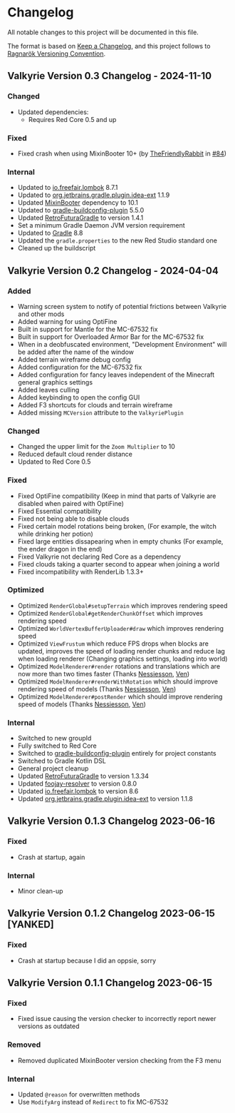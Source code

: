 # Changelog

All notable changes to this project will be documented in this file.

The format is based on [Keep a Changelog](https://keepachangelog.com/en/1.0.0/), and this project follows to [Ragnarök Versioning Convention](https://shor.cz/ragnarok_versioning_convention).

## Valkyrie Version 0.3 Changelog - 2024-11-10

### Changed

- Updated dependencies:
    - Requires Red Core 0.5 and up

### Fixed

- Fixed crash when using MixinBooter 10+ (by [TheFriendlyRabbit] in [#84])

[TheFriendlyRabbit]: https://github.com/TheFriendlyRabbit
[#84]: https://github.com/Red-Studio-Ragnarok/Valkyrie/pull/84

### Internal

- Updated to [io.freefair.lombok](https://plugins.gradle.org/plugin/io.freefair.lombok) 8.7.1
- Updated to [org.jetbrains.gradle.plugin.idea-ext](https://github.com/JetBrains/gradle-idea-ext-plugin) 1.1.9
- Updated [MixinBooter](https://www.curseforge.com/minecraft/mc-mods/mixin-booter) dependency to 10.1
- Updated to [gradle-buildconfig-plugin](https://github.com/gmazzo/gradle-buildconfig-plugin) 5.5.0
- Updated [RetroFuturaGradle](https://github.com/GTNewHorizons/RetroFuturaGradle) to version 1.4.1
- Set a minimum Gradle Daemon JVM version requirement
- Updated to [Gradle](https://gradle.org) 8.8
- Updated the `gradle.properties` to the new Red Studio standard one
- Cleaned up the buildscript

## Valkyrie Version 0.2 Changelog - 2024-04-04

### Added

- Warning screen system to notify of potential frictions between Valkyrie and other mods
- Added warning for using OptiFine
- Built in support for Mantle for the MC-67532 fix
- Built in support for Overloaded Armor Bar for the MC-67532 fix
- When in a deobfuscated environment, "Development Environment" will be added after the name of the window
- Added terrain wireframe debug config
- Added configuration for the MC-67532 fix
- Added configuration for fancy leaves independent of the Minecraft general graphics settings
- Added leaves culling
- Added keybinding to open the config GUI
- Added F3 shortcuts for clouds and terrain wireframe
- Added missing `MCVersion` attribute to the `ValkyriePlugin` 

### Changed

- Changed the upper limit for the `Zoom Multiplier` to 10
- Reduced default cloud render distance
- Updated to Red Core 0.5

### Fixed

- Fixed OptiFine compatibility (Keep in mind that parts of Valkyrie are disabled when paired with OptiFine)
- Fixed Essential compatibility
- Fixed not being able to disable clouds
- Fixed certain model rotations being broken, (For example, the witch while drinking her potion)
- Fixed large entities dissapearing when in empty chunks (For example, the ender dragon in the end)
- Fixed Valkyrie not declaring Red Core as a dependency
- Fixed clouds taking a quarter second to appear when joining a world
- Fixed incompatibility with RenderLib 1.3.3+

### Optimized

- Optimized `RenderGlobal#setupTerrain` which improves rendering speed
- Optimized `RenderGlobal#getRenderChunkOffset` which improves rendering speed
- Optimized `WorldVertexBufferUploader#draw` which improves rendering speed
- Optimized `ViewFrustum` which reduce FPS drops when blocks are updated, improves the speed of loading render chunks and reduce lag when loading renderer (Changing graphics settings, loading into world)
- Optimized `ModelRenderer#render` rotations and translations which are now more than two times faster (Thanks [Nessiesson], [Ven])
- Optimized `ModelRenderer#renderWithRotation` which should improve rendering speed of models (Thanks [Nessiesson], [Ven])
- Optimized `ModelRenderer#postRender` which should improve rendering speed of models (Thanks [Nessiesson], [Ven])

### Internal

- Switched to new groupId
- Fully switched to Red Core
- Switched to [gradle-buildconfig-plugin](https://github.com/gmazzo/gradle-buildconfig-plugin) entirely for project constants
- Switched to Gradle Kotlin DSL
- General project cleanup
- Updated [RetroFuturaGradle](https://github.com/GTNewHorizons/RetroFuturaGradle) to version 1.3.34
- Updated [foojay-resolver](https://github.com/gradle/foojay-toolchains) to version 0.8.0
- Updated [io.freefair.lombok](https://plugins.gradle.org/plugin/io.freefair.lombok) to version 8.6
- Updated [org.jetbrains.gradle.plugin.idea-ext](https://plugins.gradle.org/plugin/org.jetbrains.gradle.plugin.idea-ext) to version 1.1.8

## Valkyrie Version 0.1.3 Changelog 2023-06-16

### Fixed

- Crash at startup, again

### Internal

- Minor clean-up

## Valkyrie Version 0.1.2 Changelog 2023-06-15 [YANKED]

### Fixed

- Crash at startup because I did an oppsie, sorry

## Valkyrie Version 0.1.1 Changelog 2023-06-15

### Fixed

- Fixed issue causing the version checker to incorrectly report newer versions as outdated

### Removed

- Removed duplicated MixinBooter version checking from the F3 menu

### Internal

- Updated `@reason` for overwritten methods
- Use `ModifyArg` instead of `Redirect` to fix MC-67532

[Nessiesson]: https://github.com/Nessiesson 
[Ven]: https://github.com/basdxz

